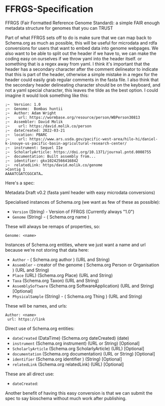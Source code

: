 # FFRGS-Specification
FFRGS (Fair Formatted Reference Genome Standard): a simple FAIR enough metadata structure for genomes that you can TRUST

Part of what FFRGS sets off to do is make sure that we can map back to Schema.org as much as possible, this will be useful for microdata and rdfa conversions for users that want to embed data into genome webpages. We also want to be able to split out the header if we have to, we can make the coding easy on ourselves if we throw yaml into the header itself. or something that is a regex away from yaml. I think it's important that the header has a secondary character after the comment delineator to indicate that this is part of the header, otherwise a simple mistake in a regex for the header could easily grab regular comments in the fasta file. I also think that the secondary header delineating character should be on the keyboard, and not a yaml special character, this leaves the tilde as the best option. I could imagine it would look something like this:
 
```
;~  Version: 1.0
;~  Genome:  Bombas huntii 
;~  Author: Adam Wright 
;~    url: https://wormbase.org/resource/person/WBPerson30813 
;~  Assembler: David Molik 
;~    url: https:/david.molik.co/person
;~  dateCreated: 2022-03-21
;~  location: PBARC
;~    url: https://www.ars.usda.gov/pacific-west-area/hilo-hi/daniel-k-inouye-us-pacific-basin-agricultural-research-center/
;~  instrument: Sequel IIe
;~  ScholarlyArticle: https://doi.org/10.1371/journal.pntd.0008755
;~  documentation: Built assembly from... 
;~  identifier: gkx10242566416842
;~  relatedLink: https/david.molik.co/genome 
>Contig 1
AAAATCGATCGGCATA…
```
 
Here's a spec: 
 
Metadata Draft v0.2 (fasta yaml header with easy microdata conversions)
 
Specialised instances of Schema.org (we want as few of these as possible):
 
- `Version` (String) - Version of FFRGS (Currently always "1.0")
- `Genome` (String) - ( Schema.org name )
 
These will always be remaps of properties, so:

``` 
Genome: <name>
```
Instances of Schema.org entities, where we just want a name and url because we’re not storing that data here: 
 
- `Author` - ( Schema.org author ) (URL and String)
- `Assembler` - creator of the genome ( Schema.org Person or Organisation ) (URL and String)
- `Place` (URL) (Schema.org Place)  (URL and String)
- `Taxa` (Schema.org Taxon) (URL and String)
- `AssemblySoftware` (Schema.org SoftwareApplication) (URL and String) [Optional]
- `PhysicalSample` (String) - ( Schema.org Thing ) (URL and String)

These will be names, and urls:

``` 
Author: <name>
 url: https://link 
```
 
Direct use of Schema.org entities:
 
- `dateCreated` (DataTime) (Schema.org dateCreated) (date)
- `instrument` (Schema.org instrument) (URL or String) [Optional]
- `ScholarlyArticle` (Schema.org ScholarlyArticle) (URL) [Optional]
- `documentation` (Schema.org documentation) (URL or String) [Optional]
- `identifier` (Schema.org identifier ) (String) [Optional]
- `relatedLink` (Schema.org relatedLink) (URL) [Optional]
 
These are all direct use:
 
- `dateCreated`: <date>
 
Another benefit of having this easy conversion is that we can submit the spec to say bioschema without much work after publishing. 

